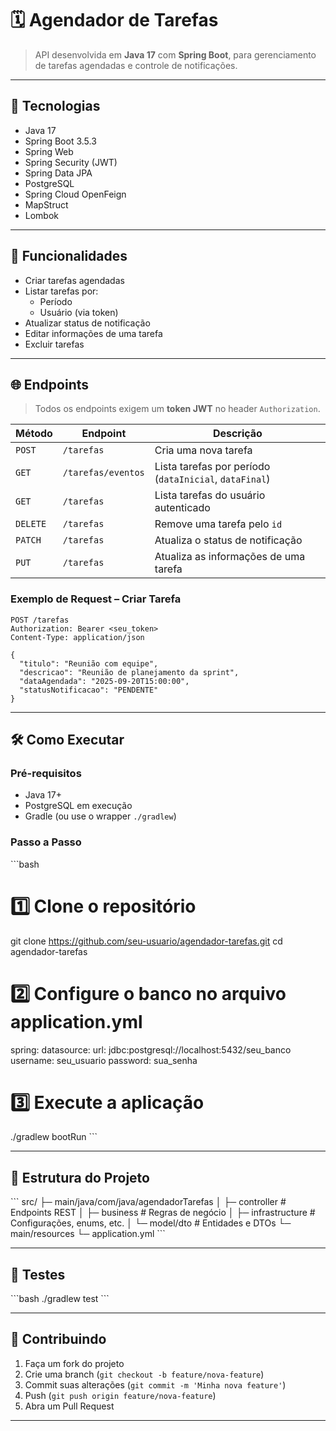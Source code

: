# 🗓️ Agendador de Tarefas

> API desenvolvida em **Java 17** com **Spring Boot**, para gerenciamento de tarefas agendadas e controle de notificações.

---

## 🚀 Tecnologias

- Java 17  
- Spring Boot 3.5.3  
- Spring Web  
- Spring Security (JWT)  
- Spring Data JPA  
- PostgreSQL  
- Spring Cloud OpenFeign  
- MapStruct  
- Lombok

---

## 📌 Funcionalidades

- Criar tarefas agendadas
- Listar tarefas por:
  - Período
  - Usuário (via token)
- Atualizar status de notificação
- Editar informações de uma tarefa
- Excluir tarefas

---

## 🌐 Endpoints

> Todos os endpoints exigem um **token JWT** no header `Authorization`.

| Método   | Endpoint            | Descrição |
|----------|--------------------|------------|
| `POST`   | `/tarefas`         | Cria uma nova tarefa |
| `GET`    | `/tarefas/eventos` | Lista tarefas por período (`dataInicial`, `dataFinal`) |
| `GET`    | `/tarefas`         | Lista tarefas do usuário autenticado |
| `DELETE` | `/tarefas`         | Remove uma tarefa pelo `id` |
| `PATCH`  | `/tarefas`         | Atualiza o status de notificação |
| `PUT`    | `/tarefas`         | Atualiza as informações de uma tarefa |

### Exemplo de Request – Criar Tarefa
```http
POST /tarefas
Authorization: Bearer <seu_token>
Content-Type: application/json

{
  "titulo": "Reunião com equipe",
  "descricao": "Reunião de planejamento da sprint",
  "dataAgendada": "2025-09-20T15:00:00",
  "statusNotificacao": "PENDENTE"
}
```

---

## 🛠 Como Executar

### Pré-requisitos
- Java 17+
- PostgreSQL em execução  
- Gradle (ou use o wrapper `./gradlew`)

### Passo a Passo
\`\`\`bash
# 1️⃣ Clone o repositório
git clone https://github.com/seu-usuario/agendador-tarefas.git
cd agendador-tarefas

# 2️⃣ Configure o banco no arquivo application.yml
spring:
  datasource:
    url: jdbc:postgresql://localhost:5432/seu_banco
    username: seu_usuario
    password: sua_senha

# 3️⃣ Execute a aplicação
./gradlew bootRun
\`\`\`

---

## 📂 Estrutura do Projeto
\`\`\`
src/
 ├─ main/java/com/java/agendadorTarefas
 │   ├─ controller        # Endpoints REST
 │   ├─ business          # Regras de negócio
 │   ├─ infrastructure    # Configurações, enums, etc.
 │   └─ model/dto         # Entidades e DTOs
 └─ main/resources
     └─ application.yml
\`\`\`

---

## 🧪 Testes
\`\`\`bash
./gradlew test
\`\`\`

---

## 🤝 Contribuindo
1. Faça um fork do projeto  
2. Crie uma branch (`git checkout -b feature/nova-feature`)  
3. Commit suas alterações (`git commit -m 'Minha nova feature'`)  
4. Push (`git push origin feature/nova-feature`)  
5. Abra um Pull Request

---
